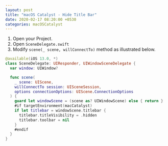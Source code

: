 ```yaml
---
layout: post
title: "macOS Catalyst - Hide Title Bar"
date: 2020-02-17 08:20:00 +0530
categories: macOSCatalyst
---
```


1. Open your Project.
2. Open `SceneDelegate.swift`
3. Modify `scene(_ scene, willConnectTo)` method as illustrated below.

```swift
@available(iOS 13.0, *)
class SceneDelegate: UIResponder, UIWindowSceneDelegate {
  var window: UIWindow?

  func scene(
    _ scene: UIScene, 
    willConnectTo session: UISceneSession, 
    options connectionOptions: UIScene.ConnectionOptions
  ) {
    guard let windowScene = (scene as? UIWindowScene) else { return }
    #if targetEnvironment(macCatalyst)
    if let titlebar = windowScene.titlebar {
      titlebar.titleVisibility = .hidden
      titlebar.toolbar = nil
    }
    #endif
  }
}
```